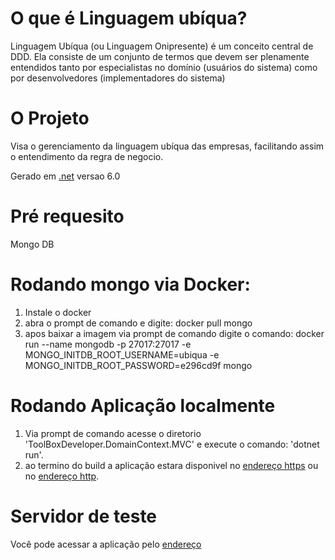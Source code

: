 # O que é Linguagem ubíqua?
Linguagem Ubíqua (ou Linguagem Onipresente) é um conceito central de DDD. Ela consiste de um conjunto de termos que devem ser plenamente entendidos tanto por especialistas no domínio (usuários do sistema) como por desenvolvedores (implementadores do sistema)

# O Projeto

Visa o gerenciamento da linguagem ubíqua das empresas, facilitando assim o entendimento da regra de negocio.

Gerado em [.net](https://dotnet.microsoft.com/en-us/download/dotnet/6.0) versao 6.0

# Pré requesito
Mongo DB

# Rodando mongo via Docker:
1. Instale o docker
2. abra o prompt de comando e digite: docker pull mongo 
3. apos baixar a imagem via prompt de comando digite o comando: docker run --name mongodb -p 27017:27017 -e MONGO_INITDB_ROOT_USERNAME=ubiqua -e MONGO_INITDB_ROOT_PASSWORD=e296cd9f mongo

# Rodando Aplicação localmente

1. Via prompt de comando acesse o diretorio 'ToolBoxDeveloper.DomainContext.MVC' e execute o comando: 'dotnet run'.
2. ao termino do build a aplicação estara disponivel no [endereço https](https://localhost:5001) ou no [endereço http](http://localhost:5000).

# Servidor de teste

Você pode acessar a aplicação pelo [endereço](https://linguagem-ubiqua.herokuapp.com/)
